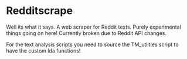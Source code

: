 # Redditscrape
Well its what it says. A web scraper for Reddit texts.
Purely experimental things going on here! Currently broken due to Reddit API changes.

For the text analysis scripts you need to source the TM_utilties script to have the custom lda functions!
